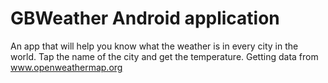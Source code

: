 # GBWeather Android application
An app that will help you know what the weather is in every city in the world.
Tap the name of the city and get the temperature.
Getting data from www.openweathermap.org

